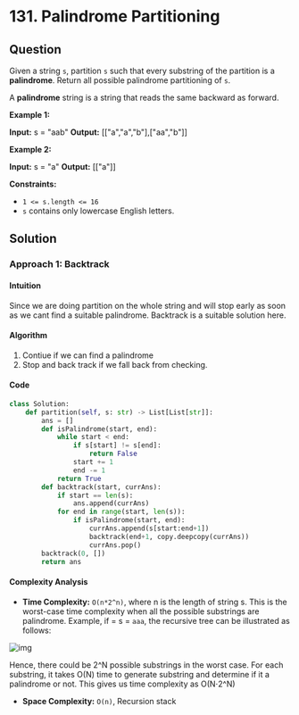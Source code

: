 
# 131. Palindrome Partitioning

## Question

Given a string  `s`, partition  `s`  such that every substring of the partition is a  **palindrome**. Return all possible palindrome partitioning of  `s`.

A  **palindrome**  string is a string that reads the same backward as forward.

**Example 1:**

**Input:** s = "aab"
**Output:** [["a","a","b"],["aa","b"]]

**Example 2:**

**Input:** s = "a"
**Output:** [["a"]]

**Constraints:**

- `1 <= s.length <= 16`
- `s`  contains only lowercase English letters.

## Solution

### Approach 1: Backtrack

#### Intuition

Since we are doing partition on the whole string and will stop early as soon as we cant find a suitable palindrome. Backtrack is a suitable solution here.

#### Algorithm

1. Contiue if we can find a palindrome
2. Stop and back track if we fall back from checking.

#### Code

```python
class Solution:
    def partition(self, s: str) -> List[List[str]]:
        ans = []
        def isPalindrome(start, end):
            while start < end:
                if s[start] != s[end]:
                    return False
                start += 1
                end -= 1
            return True
        def backtrack(start, currAns):
            if start == len(s):
                ans.append(currAns)
            for end in range(start, len(s)):
                if isPalindrome(start, end):
                    currAns.append(s[start:end+1])
                    backtrack(end+1, copy.deepcopy(currAns))
                    currAns.pop()
        backtrack(0, [])
        return ans
```

#### Complexity Analysis

- **Time Complexity:**  `O(n*2^n)`, where n is the length of string s. This is the worst-case time complexity when all the possible substrings are palindrome.
 Example, if = s =  `aaa`, the recursive tree can be illustrated as follows:

![img](https://leetcode.com/problems/palindrome-partitioning/Figures/131/time_complexity.png)

Hence, there could be  2^N  possible substrings in the worst case. For each substring, it takes O(N)  time to generate substring and determine if it a palindrome or not. This gives us time complexity as  O(N⋅2^N)

- **Space Complexity:**  `O(n)`, Recursion stack

